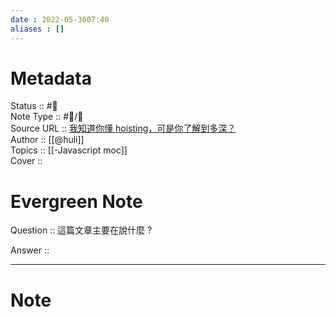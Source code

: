 ```yaml
---
date : 2022-05-3007:40
aliases : []
---
```

# Metadata
Status :: #🌱 <br>
Note Type :: #📨/📝 <br>
Source URL :: [我知道你懂 hoisting，可是你了解到多深？](https://blog.techbridge.cc/2018/11/10/javascript-hoisting/) <br>
Author :: [[@huli]] <br>
Topics :: [[-Javascript moc]] <br>
Cover ::

# Evergreen Note

Question :: 這篇文章主要在說什麼 ?

Answer ::

---

# Note